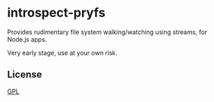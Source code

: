 # introspect-pryfs

Provides rudimentary file system walking/watching using streams, for Node.js apps.

Very early stage, use at your own risk.

## License

[GPL](https://gnu.org/licenses/gpl.html)